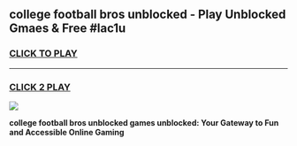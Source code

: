 
## college football bros unblocked - Play Unblocked Gmaes & Free #lac1u
<h3>
<a href="https://news.freeplayer.one?title=college_football_bros_unblocked&ref=03M">CLICK TO PLAY</a></h3>
<hr>

<h3>
<a href="https://news.freeplayer.one?title=college_football_bros_unblocked&ref=03M">CLICK 2 PLAY</a>
  
</h3>

<a href="https://news.freeplayer.one?title=college_football_bros_unblocked&ref=03M"><img src="https://clearcache.store/games.png"></a>


**college football bros unblocked games unblocked: Your Gateway to Fun and Accessible Online Gaming**
